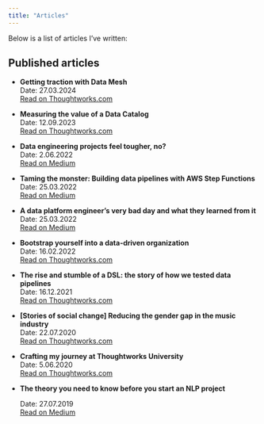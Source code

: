 ```yaml
---
title: "Articles"
---
```


Below is a list of articles I’ve written:

## Published articles

* **Getting traction with Data Mesh**  
   Date: 27.03.2024  
   [Read on Thoughtworks.com](https://www.thoughtworks.com/insights/blog/data-strategy/getting-traction-with-data-mesh)

* **Measuring the value of a Data Catalog**  
   Date: 12.09.2023  
   [Read on Thoughtworks.com](https://www.thoughtworks.com/insights/blog/data-strategy/measuring-the-value-of-a-data-catalog)

* **Data engineering projects feel tougher, no?**  
   Date: 2.06.2022  
   [Read on Medium](https://medium.com/@arnelapnin/data-engineering-projects-feel-tougher-no-d2a76ffec95f)

* **Taming the monster: Building data pipelines with AWS Step Functions**  
   Date: 25.03.2022  
   [Read on Medium](https://thoughtworks-es.medium.com/taming-the-monster-building-data-pipelines-with-aws-step-functions-114758633be2)

* **A data platform engineer’s very bad day and what they learned from it**  
   Date: 25.03.2022  
   [Read on Medium](https://thoughtworks-es.medium.com/data-platform-engineers-very-bad-day-and-what-they-learned-from-it-622252645013)

* **Bootstrap yourself into a data-driven organization**  
   Date: 16.02.2022  
   [Read on Thoughtworks.com](https://www.thoughtworks.com/insights/blog/data-engineering/data-driven-organization)

* **The rise and stumble of a DSL: the story of how we tested data pipelines**  
   Date: 16.12.2021  
   [Read on Thoughtworks.com](https://www.thoughtworks.com/insights/blog/data-engineering/rise-and-stumble-of-a-dsl-story-of-how-we-tested-data-pipelines)

* **[Stories of social change] Reducing the gender gap in the music industry**  
   Date: 22.07.2020  
   [Read on Thoughtworks.com](https://www.thoughtworks.com/en-us/insights/blog/stories-social-change-reducing-gender-gap-music-industry-through-technology)

* **Crafting my journey at Thoughtworks University**  
   Date: 5.06.2020  
   [Read on Thoughtworks.com](https://www.thoughtworks.com/insights/blog/crafting-my-journey-thoughtworks-university)

* **The theory you need to know before you start an NLP project**

    Date: 27.07.2019  
    [Read on Medium](https://medium.com/data-science/the-theory-you-need-to-know-before-you-start-an-nlp-project-1890f5bbb793)
